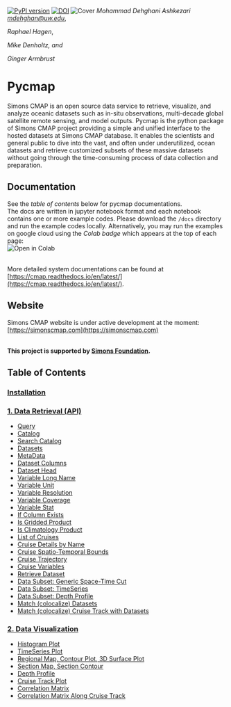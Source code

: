 [![PyPI version](https://badge.fury.io/py/pycmap.svg)](https://badge.fury.io/py/pycmap)
[![DOI](https://zenodo.org/badge/199070692.svg)](https://zenodo.org/badge/latestdoi/199070692)
![Cover](docs/figures/CMAP.png)
*Mohammad Dehghani Ashkezari <mdehghan@uw.edu>*, 

*Raphael Hagen*,

*Mike Denholtz, and*

*Ginger Armbrust*

# Pycmap
Simons CMAP is an open source data service to retrieve, visualize, and analyze oceanic datasets such as in-situ observations, multi-decade global satellite remote sensing, and model outputs. Pycmap is the python package of Simons CMAP project providing a simple and unified interface to the hosted datasets at Simons CMAP database. It enables the scientists and general public to dive into the vast, and often under underutilized, ocean datasets and retrieve customized subsets of these massive datasets without going through the time-consuming process of data collection and preparation.

## Documentation
See the *table of contents* below for pycmap documentations. 
<br />The docs are written in jupyter notebook format and each notebook contains one or more example codes. Please download the `/docs` directory and run the example codes locally. Alternatively, you may run the examples on google cloud using the *Colab badge* which appears at the top of each page: 
<br /><img align="left" src="https://colab.research.google.com/assets/colab-badge.svg" alt="Open in Colab" title="Open and Execute in Google Colaboratory">


<br /><br />More detailed system documentations can be found at [https://cmap.readthedocs.io/en/latest/](https://cmap.readthedocs.io/en/latest/).

## Website
Simons CMAP website is under active development at the moment: [https://simonscmap.com](https://simonscmap.com)

**<br />This project is supported by [Simons Foundation](https://www.simonsfoundation.org/).**




## Table of Contents


### [Installation](docs/Installation.ipynb)

### [1. Data Retrieval (API)](docs/API.ipynb)
- [Query](docs/Query.ipynb)
- [Catalog](docs/Catalog.ipynb)
- [Search Catalog](docs/SearchCatalog.ipynb)
- [Datasets](docs/Datasets.ipynb)
- [MetaData](docs/MetaData.ipynb)
- [Dataset Columns](docs/Columns.ipynb)
- [Dataset Head](docs/Head.ipynb)
- [Variable Long Name](docs/LongName.ipynb)
- [Variable Unit](docs/Unit.ipynb)
- [Variable Resolution](docs/Resolution.ipynb)
- [Variable Coverage](docs/Coverage.ipynb)
- [Variable Stat](docs/Stat.ipynb)
- [If Column Exists](docs/HasField.ipynb)
- [Is Gridded Product](docs/Grid.ipynb)
- [Is Climatology Product](docs/Climatology.ipynb)
- [List of Cruises](docs/Cruises.ipynb)
- [Cruise Details by Name](docs/CruiseByName.ipynb)
- [Cruise Spatio-Temporal Bounds](docs/CruiseBounds.ipynb)
- [Cruise Trajectory](docs/CruiseTrajectory.ipynb)
- [Cruise Variables](docs/CruiseVariables.ipynb)
- [Retrieve Dataset](docs/RetrieveDataset.ipynb)
- [Data Subset: Generic Space-Time Cut](docs/SpaceTime.ipynb)
- [Data Subset: TimeSeries](docs/TimeSeries.ipynb)
- [Data Subset: Depth Profile](docs/DepthProfile.ipynb)
- [Match (colocalize) Datasets](docs/Match.ipynb)
- [Match (colocalize) Cruise Track with Datasets](docs/MatchCruise.ipynb)


### [2. Data Visualization](docs/Viz.ipynb)
- [Histogram Plot](docs/Viz_Histogram.ipynb)
- [TimeSeries Plot](docs/Viz_TimeSeries.ipynb)
- [Regional Map, Contour Plot, 3D Surface Plot](docs/Viz_RegionalMap.ipynb)
- [Section Map, Section Contour](docs/Viz_Section.ipynb)
- [Depth Profile](docs/Viz_DepthProfile.ipynb)
- [Cruise Track Plot](docs/Viz_CruiseTrack.ipynb)
- [Correlation Matrix](docs/Viz_CorrelationMatrix.ipynb)
- [Correlation Matrix Along Cruise Track](docs/Viz_CruiseCorrelationMatrix.ipynb)


